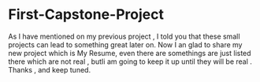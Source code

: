 # First-Capstone-Project
As I have mentioned on my previous project , I told you that these small projects can lead to something great later on. Now I an glad to share my new project which is My Resume, even there are somethings are just listed there which are not real , butIi am going to keep it up until they will be real . Thanks , and keep tuned.
